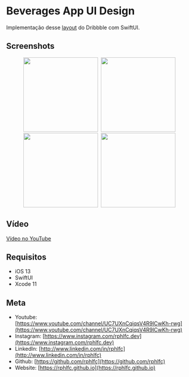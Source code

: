 # Beverages App UI Design
Implementação desse [layout](https://dribbble.com/shots/13988444-React-UI-kit-Navigation-drawer-design-templates) do Dribbble com SwiftUI.

## Screenshots
<p align="center">
    <img src="https://user-images.githubusercontent.com/16376748/90993781-90752580-e58c-11ea-8a0b-7ab78c344242.png" width="200">&nbsp;
    <img src="https://user-images.githubusercontent.com/16376748/90993780-8fdc8f00-e58c-11ea-8d6a-18e6aea166a3.png" width="200">&nbsp;
    <img src="https://user-images.githubusercontent.com/16376748/90993779-8fdc8f00-e58c-11ea-9b44-575945d4d067.png" width="200">&nbsp;
    <img src="https://user-images.githubusercontent.com/16376748/90993774-8e12cb80-e58c-11ea-8af6-fd70489bc3f5.png" width="200">&nbsp;
</p>
 
## Vídeo
[Vídeo no YouTube](https://youtu.be/p_mM98aOgIY)

## Requisitos
- iOS 13
- SwiftUI
- Xcode 11

## Meta
- Youtube: [https://www.youtube.com/channel/UC7UXnCqiqsV4R9lCwKh-rwg](https://www.youtube.com/channel/UC7UXnCqiqsV4R9lCwKh-rwg)
- Instagram: [https://www.instagram.com/rphlfc.dev](https://www.instagram.com/rphlfc.dev)
- LinkedIn: [http://www.linkedin.com/in/rphlfc](http://www.linkedin.com/in/rphlfc)
- Github: [https://github.com/rphlfc](https://github.com/rphlfc)
- Website: [https://rphlfc.github.io](https://rphlfc.github.io)


